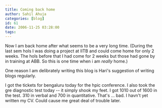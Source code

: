 ```yaml
---
title: Coming back home
author: Sahil Ahuja
categories: [blog]
id: 61
date: 2006-11-25 03:28:00
tags:
---
```


Now I am back home after what seems to be a very long  time. (During the last sem hols I was doing a project at IITB and could come home for only 2 weeks. The hols before that I had come for 2 weeks but those had gone by in training at ABB. So this is one time when i am <span style="font-style:italic;">really </span>home.)

One reason I am delibrately writing this blog is Hari's suggestion of writing blogs regularly.

I got the tickets for bengaluru today for the hpic conference. I also took the gre diagnostic test today -- it simply shook my feet. I got 1010 out of 1600 in the test. 310 in verbal and 700 in quantitative. That's ... bad. I havn't yet written my CV. Could cause me great deal of trouble later.